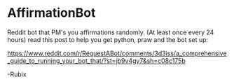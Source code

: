 # AffirmationBot

Reddit bot that PM's you affirmations randomly. (At least once every 24 hours) 
read this post to help you get python, praw and the bot set up:

https://www.reddit.com/r/RequestABot/comments/3d3iss/a_comprehensive_guide_to_running_your_bot_that/?st=jb9v4gy7&sh=c08c175b

-Rubix
